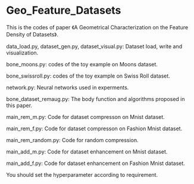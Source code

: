 # Geo_Feature_Datasets

This is the codes of paper 《A Geometrical Characterization on the Feature Density of Datasets》.

data_load.py, dataset_gen.py, dataset_visual.py: Dataset load, write and visualization.

bone_moons.py: codes of the toy example on Moons dataset.

bone_swissroll.py: codes of the toy example on Swiss Roll dataset.

network.py: Neural networks used in experments.

bone_dataset_remaug.py: The body function and algorithms proposed in this paper.

main_rem_m.py: Code for dataset compresson on Mnist dataset.

main_rem_f.py: Code for dataset compresson on Fashion Mnist dataset.

main_rem_random.py: Code for random compression.

main_add_m.py: Code for dataset enhancement on Mnist dataset.

main_add_f.py: Code for dataset enhancement on Fashion Mnist dataset.


You should set the hyperparameter according to requirement.
